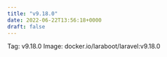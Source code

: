 ```yaml
---
title: "v9.18.0"
date: 2022-06-22T13:56:18+0000
draft: false
---
```


Tag: v9.18.0
Image: docker.io/laraboot/laravel:v9.18.0
